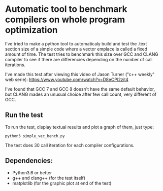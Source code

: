 # Automatic tool to benchmark compilers on whole program optimization

I've tried to make a python tool to automaticaly build and test the .text section size
of a simple code where a vector emplace is called a fixed amount of time.
The test tries to benchmark this size over GCC and CLANG compiler to see if there are
differencies depending on the number of call iterations.

I've made this test after viewing this video of Jason Turner ("c++ weekly" web serie):
https://www.youtube.com/watch?v=D8eCPl2zit4

I've found that GCC 7 and GCC 8 doesn't have the same default behavior,
but CLANG mades an unusual choice after few call count, very different of GCC.

## Run the test

To run the test, display textual results and plot a graph of them, just type:

```python3 simple_vec_bench.py```

The test does 30 call iteration for each compiler configurations.

## Dependencies:

- Python3.6 or better
- g++ and clang++ (for the test itself)
- matplotlib (for the graphic plot at end of the test)